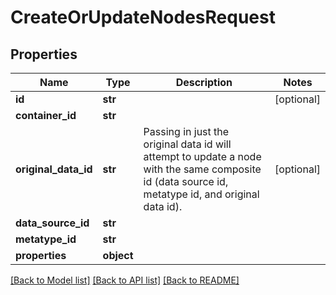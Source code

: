 # CreateOrUpdateNodesRequest

## Properties
Name | Type | Description | Notes
------------ | ------------- | ------------- | -------------
**id** | **str** |  | [optional] 
**container_id** | **str** |  | 
**original_data_id** | **str** | Passing in just the original data id will attempt to update a node with the same composite id (data source id, metatype id, and original data id). | [optional] 
**data_source_id** | **str** |  | 
**metatype_id** | **str** |  | 
**properties** | **object** |  | 

[[Back to Model list]](../README.md#documentation-for-models) [[Back to API list]](../README.md#documentation-for-api-endpoints) [[Back to README]](../README.md)

